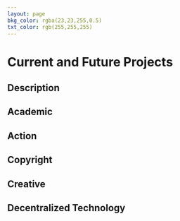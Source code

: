 ```yaml
---
layout: page
bkg_color: rgba(23,23,255,0.5)
txt_color: rgb(255,255,255)
---
```


# Current and Future Projects

## Description

## Academic

## Action

## Copyright

## Creative

## Decentralized Technology

